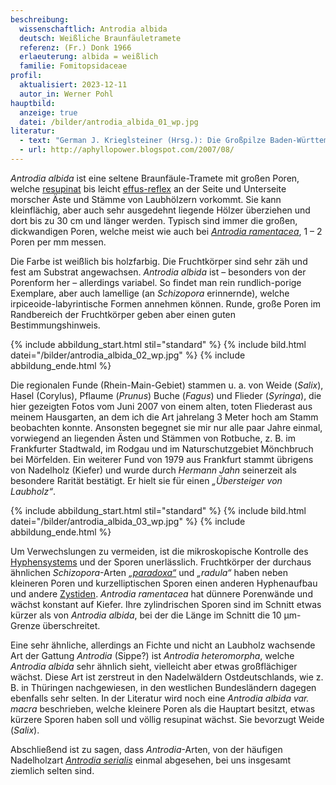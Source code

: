 ```yaml
---
beschreibung:
  wissenschaftlich: Antrodia albida
  deutsch: Weißliche Braunfäuletramete
  referenz: (Fr.) Donk 1966
  erlaeuterung: albida = weißlich
  familie: Fomitopsidaceae
profil:
  aktualisiert: 2023-12-11
  autor_in: Werner Pohl
hauptbild:
  anzeige: true
  datei: /bilder/antrodia_albida_01_wp.jpg
literatur:
  - text: "German J. Krieglsteiner (Hrsg.): Die Großpilze Baden-Württembergs"
  - url: http://aphyllopower.blogspot.com/2007/08/
---
```

*Antrodia albida* ist eine seltene Braunfäule-Tramete mit großen Poren, welche [resupinat](resupinat "Glossar") bis leicht [effus-reflex](effus-reflex "Glossar") an der Seite und Unterseite morscher Äste und Stämme von Laubhölzern vorkommt. Sie kann kleinflächig, aber auch sehr ausgedehnt liegende Hölzer überziehen und dort bis zu 30 cm und länger werden. Typisch sind immer die großen, dickwandigen Poren, welche meist wie auch bei *[Antrodia ramentacea](/pilze/antrodia-ramentacea-münzentramete)*, 1 – 2 Poren per mm messen.

Die Farbe ist weißlich bis holzfarbig. Die Fruchtkörper sind sehr zäh und fest am Substrat angewachsen. *Antrodia albida* ist – besonders von der Porenform her – allerdings variabel. So findet man rein rundlich-porige Exemplare, aber auch lamellige (an *Schizopora* erinnernde), welche irpiceoide-labyrintische Formen annehmen können. Runde, große Poren im Randbereich der Fruchtkörper geben aber einen guten Bestimmungshinweis.

{% include abbildung_start.html stil="standard" %}
{% include bild.html datei="/bilder/antrodia_albida_02_wp.jpg" %}
{% include abbildung_ende.html %}

Die regionalen Funde (Rhein-Main-Gebiet) stammen u. a. von Weide (*Salix*), Hasel (Corylus), Pflaume (*Prunus*) Buche (*Fagus*) und Flieder (*Syringa*), die hier gezeigten Fotos vom Juni 2007 von einem alten, toten Fliederast aus meinem Hausgarten, an dem ich die Art jahrelang 3 Meter hoch am Stamm beobachten konnte. Ansonsten begegnet sie mir nur alle paar Jahre einmal, vorwiegend an liegenden Ästen und Stämmen von Rotbuche, z. B. im Frankfurter Stadtwald, im Rodgau und im Naturschutzgebiet Mönchbruch bei Mörfelden. Ein weiterer Fund von 1979 aus Frankfurt stammt übrigens von Nadelholz (Kiefer) und wurde durch *Hermann Jahn* seinerzeit als besondere Rarität bestätigt. Er hielt sie für einen *„Übersteiger von Laubholz“*.

{% include abbildung_start.html stil="standard" %}
{% include bild.html datei="/bilder/antrodia_albida_03_wp.jpg" %}
{% include abbildung_ende.html %}

Um Verwechslungen zu vermeiden, ist die mikroskopische Kontrolle des [Hyphensystems](Hyphen "Glossar") und der Sporen unerlässlich. Fruchtkörper der durchaus ähnlichen *Schizopora*-Arten *[„paradoxa“](/pilze/schizopora-paradoxa-veränderlicher-spaltporling)* und *„radula“* haben neben kleineren Poren und kurzelliptischen Sporen einen anderen Hyphenaufbau und andere [Zystiden](Zystiden "Glossar"). *Antrodia ramentacea* hat dünnere Porenwände und wächst konstant auf Kiefer. Ihre zylindrischen Sporen sind im Schnitt etwas kürzer als von *Antrodia albida*, bei der die Länge im Schnitt die 10 μm-Grenze überschreitet.

Eine sehr ähnliche, allerdings an Fichte und nicht an Laubholz wachsende Art der Gattung *Antrodia* (Sippe?) ist *Antrodia heteromorpha*, welche *Antrodia albida* sehr ähnlich sieht, vielleicht aber etwas großflächiger wächst. Diese Art ist zerstreut in den Nadelwäldern Ostdeutschlands, wie z. B. in Thüringen nachgewiesen, in den westlichen Bundesländern dagegen ebenfalls sehr selten. In der Literatur wird noch eine *Antrodia albida var. macra* beschrieben, welche kleinere Poren als die Hauptart besitzt, etwas kürzere Sporen haben soll und völlig resupinat wächst. Sie bevorzugt Weide (*Salix*).

Abschließend ist zu sagen, dass *Antrodia*-Arten, von der häufigen Nadelholzart *[Antrodia serialis](/pilze/antrodia-serialis-reihige-tramete)* einmal abgesehen, bei uns insgesamt ziemlich selten sind.